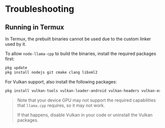 # Troubleshooting
## Running in Termux
In Termux, the prebuilt binaries cannot be used due to the custom linker used by it.

To allow `node-llama-cpp` to build the binaries, install the required packages first:
```bash
pkg update
pkg install nodejs git cmake clang libxml2
```

For Vulkan support, also install the following packages:
```bash
pkg install vulkan-tools vulkan-loader-android vulkan-headers vulkan-extension-layer
```
> Note that your device GPU may not support the required capabilities that `llama.cpp` requires, so it may not work.
> 
> If that happens, disable Vulkan in your code or uninstall the Vulkan packages.
